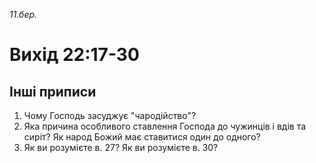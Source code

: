 
_11.бер._

# Вихід 22:17-30

## Інші приписи
1. Чому Господь засуджує "чародійство"?
2. Яка причина особливого ставлення Господа до чужинців і вдів та сиріт? Як народ Божий має ставитися один до одного?
3. Як ви розумієте в. 27? Як ви розумієте в. 30?
